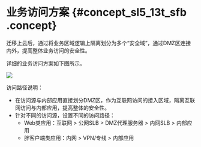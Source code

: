 # 业务访问方案 {#concept_sl5_13t_sfb .concept}

迁移上云后，通过将业务区域逻辑上隔离划分为多个“安全域”，通过DMZ区连接内外，提高整体业务访问的安全性。

详细的业务访问方案如下图所示。

![](http://static-aliyun-doc.oss-cn-hangzhou.aliyuncs.com/assets/img/61352/154457812431435_zh-CN.png)

访问路径说明：

-   在访问源与内部应用直接划分DMZ区，作为互联网访问的接入区域，隔离互联网访问与内部应用，提高整体的安全性。
-   针对不同的访问源，设置不同的访问路径：
    -   Web类应用：互联网 \> 公网SLB \> DMZ代理服务器 \> 内网SLB \> 内部应用
    -   胖客户端类应用：内网 \> VPN/专线 \> 内部应用

